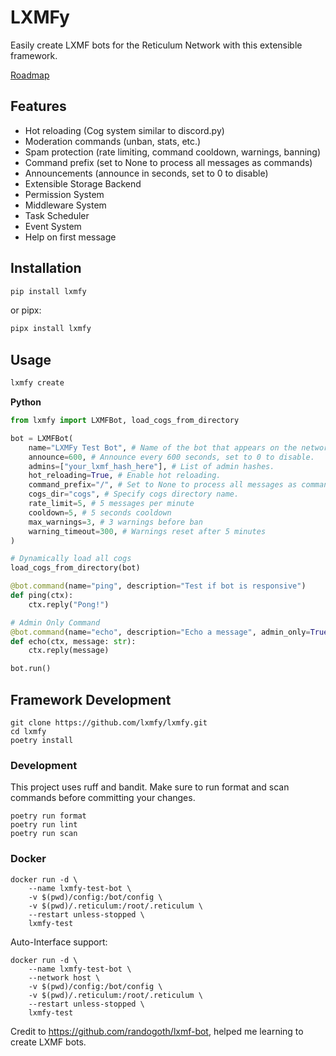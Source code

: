 # LXMFy

Easily create LXMF bots for the Reticulum Network with this extensible framework.

[Roadmap](https://lxmfy.quad4.io/roadmap.html)

## Features

- Hot reloading (Cog system similar to discord.py)
- Moderation commands (unban, stats, etc.)
- Spam protection (rate limiting, command cooldown, warnings, banning)
- Command prefix (set to None to process all messages as commands)
- Announcements (announce in seconds, set to 0 to disable)
- Extensible Storage Backend
- Permission System
- Middleware System
- Task Scheduler
- Event System
- Help on first message

## Installation

```bash
pip install lxmfy
```
or pipx:

```bash
pipx install lxmfy
```

## Usage

```bash
lxmfy create
```

**Python**

```python
from lxmfy import LXMFBot, load_cogs_from_directory

bot = LXMFBot(
    name="LXMFy Test Bot", # Name of the bot that appears on the network.
    announce=600, # Announce every 600 seconds, set to 0 to disable.
    admins=["your_lxmf_hash_here"], # List of admin hashes.
    hot_reloading=True, # Enable hot reloading.
    command_prefix="/", # Set to None to process all messages as commands.
    cogs_dir="cogs", # Specify cogs directory name.
    rate_limit=5, # 5 messages per minute
    cooldown=5, # 5 seconds cooldown
    max_warnings=3, # 3 warnings before ban
    warning_timeout=300, # Warnings reset after 5 minutes
)

# Dynamically load all cogs
load_cogs_from_directory(bot)

@bot.command(name="ping", description="Test if bot is responsive")
def ping(ctx):
    ctx.reply("Pong!")

# Admin Only Command
@bot.command(name="echo", description="Echo a message", admin_only=True)
def echo(ctx, message: str):
    ctx.reply(message)

bot.run()
```

## Framework Development

```
git clone https://github.com/lxmfy/lxmfy.git
cd lxmfy
poetry install
```

### Development

This project uses ruff and bandit. Make sure to run format and scan commands before committing your changes.

```
poetry run format
poetry run lint
poetry run scan
```

### Docker

```
docker run -d \
    --name lxmfy-test-bot \
    -v $(pwd)/config:/bot/config \
    -v $(pwd)/.reticulum:/root/.reticulum \
    --restart unless-stopped \
    lxmfy-test
```

Auto-Interface support:

```
docker run -d \
    --name lxmfy-test-bot \
    --network host \
    -v $(pwd)/config:/bot/config \
    -v $(pwd)/.reticulum:/root/.reticulum \
    --restart unless-stopped \
    lxmfy-test
```
Credit to https://github.com/randogoth/lxmf-bot, helped me learning to create LXMF bots.
